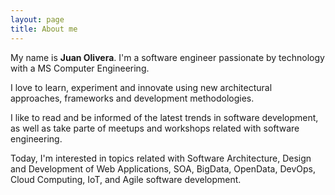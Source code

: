 ```yaml
---
layout: page
title: About me 
---
```

My name is __Juan Olivera__. I'm a software engineer passionate by technology with a MS Computer Engineering.

I love to learn, experiment and innovate using new architectural approaches, frameworks and development methodologies.

I like to read and be informed of the latest trends in software development, as well as take parte of meetups and workshops related with software engineering.

Today, I'm interested in topics related with Software Architecture, Design and Development of Web Applications, SOA, BigData, OpenData, DevOps, Cloud Computing, IoT, and Agile software development.